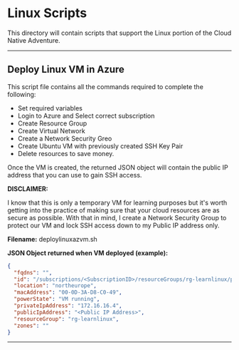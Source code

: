 # Linux Scripts

This directory will contain scripts that support the Linux portion of the Cloud Native Adventure.

---
## Deploy Linux VM in Azure

This script file contains all the commands required to complete the following:

* Set required variables
* Login to Azure and Select correct subscription
* Create Resource Group
* Create Virtual Network
* Create a Network Security Greo
* Create Ubuntu VM with previously created SSH Key Pair
* Delete resources to save money.

Once the VM is created, the returned JSON object will contain the public IP address that you can use to gain SSH access.

**DISCLAIMER:** 

I know that this is only a temporary VM for learning purposes but it's worth getting into the practice of making sure that your cloud resources are as secure as possible. With that in mind, I create a Network Security Group to protect our VM and lock SSH access down to my Public IP address only.

**Filename:** deploylinuxazvm.sh

**JSON Object returned when VM deployed (example):**

```JSON
{
  "fqdns": "",
  "id": "/subscriptions/<SubscriptionID>/resourceGroups/rg-learnlinux/providers/Microsoft.Compute/virtualMachines/vm-learnlinux",
  "location": "northeurope",
  "macAddress": "00-0D-3A-D8-C0-49",
  "powerState": "VM running",
  "privateIpAddress": "172.16.16.4",
  "publicIpAddress": "<Public IP Address>",
  "resourceGroup": "rg-learnlinux",
  "zones": ""
}
```

---
